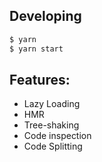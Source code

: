 
## Developing

``` bash
$ yarn
$ yarn start
```

## Features:

- Lazy Loading
- HMR
- Tree-shaking
- Code inspection
- Code Splitting
